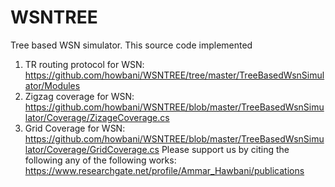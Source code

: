 # WSNTREE
Tree based WSN simulator.  This source code implemented
1)	 TR routing protocol for WSN: https://github.com/howbani/WSNTREE/tree/master/TreeBasedWsnSimulator/Modules
2)	Zigzag coverage for WSN: https://github.com/howbani/WSNTREE/blob/master/TreeBasedWsnSimulator/Coverage/ZizageCoverage.cs
3)	Grid Coverage for WSN: https://github.com/howbani/WSNTREE/blob/master/TreeBasedWsnSimulator/Coverage/GridCoverage.cs
Please support us by citing the following any of the following works:
https://www.researchgate.net/profile/Ammar_Hawbani/publications
